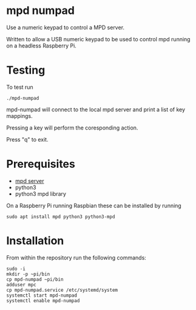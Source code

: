 # mpd numpad

Use a numeric keypad to control a MPD server.

Written to allow a USB numeric keypad to be used to control mpd running on a headless Raspberry Pi.

# Testing

To test run
```
./mpd-numpad
```

mpd-numpad will connect to the local mpd server and print a list of key
mappings.

Pressing a key will perform the coresponding action.

Press "q" to exit.

# Prerequisites

- [mpd server](https://www.musicpd.org/)
- python3
- python3 mpd library

On a Raspberry Pi running Raspbian these can be installed by running
```
sudo apt install mpd python3 python3-mpd
```

# Installation

From within the repository run the following commands:
```
sudo -i
mkdir -p ~pi/bin
cp mpd-numpad ~pi/bin
adduser mpc
cp mpd-numpad.service /etc/systemd/system
systemctl start mpd-numpad
systemctl enable mpd-numpad
```
